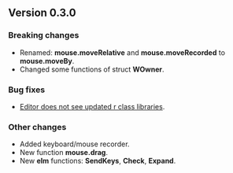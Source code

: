 ﻿## Version 0.3.0

### Breaking changes
- Renamed: **mouse.moveRelative** and **mouse.moveRecorded** to **mouse.moveBy**.
- Changed some functions of struct **WOwner**.


### Bug fixes
- [Editor does not see updated r class libraries](https://www.quickmacros.com/forum/showthread.php?tid=7193).


### Other changes
- Added keyboard/mouse recorder.
- New function **mouse.drag**.
- New **elm** functions: **SendKeys**, **Check**, **Expand**.
